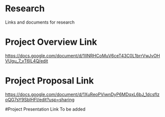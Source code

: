 # Research
Links and documents for research

# Project Overview Link
https://docs.google.com/document/d/1IINRHCoMuV6ceT43C0L1brrVwJvOHVUgu_7_vT6IL4Q/edit

# Project Proposal Link
https://docs.google.com/document/d/1XuReoPViwnDyP6MDqxL6bJ_1dcsfIzoQG7sY9SbIHFI/edit?usp=sharing

#Project Presentation Link
To be added 

